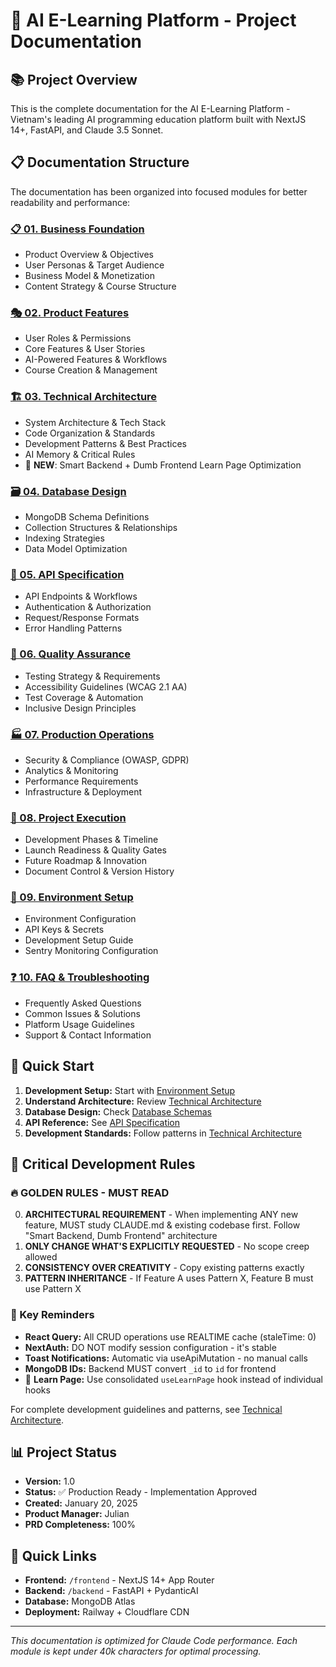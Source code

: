 # 🎯 AI E-Learning Platform - Project Documentation

## 📚 Project Overview
This is the complete documentation for the AI E-Learning Platform - Vietnam's leading AI programming education platform built with NextJS 14+, FastAPI, and Claude 3.5 Sonnet.

## 📋 Documentation Structure
The documentation has been organized into focused modules for better readability and performance:

### [📋 01. Business Foundation](./docs/01_BUSINESS_FOUNDATION.md)
- Product Overview & Objectives
- User Personas & Target Audience  
- Business Model & Monetization
- Content Strategy & Course Structure

### [🎭 02. Product Features](./docs/02_PRODUCT_FEATURES.md)
- User Roles & Permissions
- Core Features & User Stories
- AI-Powered Features & Workflows
- Course Creation & Management

### [🏗️ 03. Technical Architecture](./docs/03_TECHNICAL_ARCHITECTURE.md)
- System Architecture & Tech Stack
- Code Organization & Standards  
- Development Patterns & Best Practices
- AI Memory & Critical Rules
- 🚀 **NEW**: Smart Backend + Dumb Frontend Learn Page Optimization

### [🗃️ 04. Database Design](./docs/04_DATABASE_DESIGN.md)
- MongoDB Schema Definitions
- Collection Structures & Relationships
- Indexing Strategies
- Data Model Optimization

### [📡 05. API Specification](./docs/05_API_SPECIFICATION.md)
- API Endpoints & Workflows
- Authentication & Authorization
- Request/Response Formats
- Error Handling Patterns

### [🧪 06. Quality Assurance](./docs/06_QUALITY_ASSURANCE.md)
- Testing Strategy & Requirements
- Accessibility Guidelines (WCAG 2.1 AA)
- Test Coverage & Automation
- Inclusive Design Principles

### [🏭 07. Production Operations](./docs/07_PRODUCTION_OPERATIONS.md)
- Security & Compliance (OWASP, GDPR)
- Analytics & Monitoring
- Performance Requirements
- Infrastructure & Deployment

### [🚀 08. Project Execution](./docs/08_PROJECT_EXECUTION.md)
- Development Phases & Timeline
- Launch Readiness & Quality Gates
- Future Roadmap & Innovation
- Document Control & Version History

### [🔧 09. Environment Setup](./docs/09_ENVIRONMENT_SETUP.md)
- Environment Configuration
- API Keys & Secrets
- Development Setup Guide
- Sentry Monitoring Configuration

### [❓ 10. FAQ & Troubleshooting](./docs/10_FAQ_TROUBLESHOOTING.md)
- Frequently Asked Questions
- Common Issues & Solutions
- Platform Usage Guidelines
- Support & Contact Information

## 🚀 Quick Start

1. **Development Setup:** Start with [Environment Setup](./docs/09_ENVIRONMENT_SETUP.md)
2. **Understand Architecture:** Review [Technical Architecture](./docs/03_TECHNICAL_ARCHITECTURE.md)
3. **Database Design:** Check [Database Schemas](./docs/04_DATABASE_DESIGN.md)
4. **API Reference:** See [API Specification](./docs/05_API_SPECIFICATION.md)
5. **Development Standards:** Follow patterns in [Technical Architecture](./docs/03_TECHNICAL_ARCHITECTURE.md)

## 🧠 Critical Development Rules

### 🔥 GOLDEN RULES - MUST READ
0. **ARCHITECTURAL REQUIREMENT** - When implementing ANY new feature, MUST study CLAUDE.md & existing codebase first. Follow "Smart Backend, Dumb Frontend" architecture
1. **ONLY CHANGE WHAT'S EXPLICITLY REQUESTED** - No scope creep allowed
2. **CONSISTENCY OVER CREATIVITY** - Copy existing patterns exactly
3. **PATTERN INHERITANCE** - If Feature A uses Pattern X, Feature B must use Pattern X

### 🚨 Key Reminders
- **React Query:** All CRUD operations use REALTIME cache (staleTime: 0)
- **NextAuth:** DO NOT modify session configuration - it's stable
- **Toast Notifications:** Automatic via useApiMutation - no manual calls
- **MongoDB IDs:** Backend MUST convert `_id` to `id` for frontend
- 🚀 **Learn Page:** Use consolidated `useLearnPage` hook instead of individual hooks

For complete development guidelines and patterns, see [Technical Architecture](./docs/03_TECHNICAL_ARCHITECTURE.md).

## 📊 Project Status
- **Version:** 1.0
- **Status:** ✅ Production Ready - Implementation Approved
- **Created:** January 20, 2025
- **Product Manager:** Julian
- **PRD Completeness:** 100%

## 🔗 Quick Links
- **Frontend:** `/frontend` - NextJS 14+ App Router
- **Backend:** `/backend` - FastAPI + PydanticAI
- **Database:** MongoDB Atlas
- **Deployment:** Railway + Cloudflare CDN

---

*This documentation is optimized for Claude Code performance. Each module is kept under 40k characters for optimal processing.*
